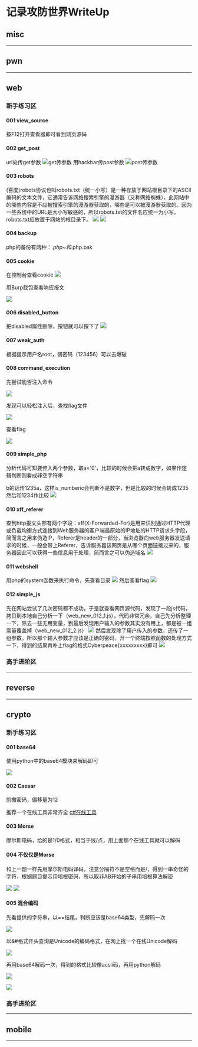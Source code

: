 # 记录攻防世界WriteUp

## misc



******

## pwn



******

## web

### 新手练习区

#### 001 view_source
按F12打开查看器即可看到网页源码

#### 002 get_post
url处传get参数
![get传参数](web_new_002_1.png)
用hackbar传post参数
![post传参数](web_new_002_2.png)

#### 003 robots
(百度)robots协议也叫robots.txt（统一小写）是一种存放于网站根目录下的ASCII编码的文本文件，它通常告诉网络搜索引擎的漫游器（又称网络蜘蛛），此网站中的哪些内容是不应被搜索引擎的漫游器获取的，哪些是可以被漫游器获取的。因为一些系统中的URL是大小写敏感的，所以robots.txt的文件名应统一为小写。robots.txt应放置于网站的根目录下。
![](web_new_003_1.png)
![](web_new_003_2.png)

#### 004 backup
php的备份有两种：*.php~和*.php.bak

#### 005 cookie
在控制台查看cookie
![](web_new_005_1.png)

用Burp截包查看响应报文

![](web_new_005_2.png)

#### 006 disabled_button
把disabled属性删除，按钮就可以按下了
![](web_new_006_1.png)

#### 007 weak_auth
根据提示用户名root，弱密码（123456）可以去爆破

#### 008 command_execution
先尝试能否注入命令

![](web_new_008_1.png)

发现可以轻松注入后，查找flag文件

![](web_new_008_2.png)

查看flag

![](web_new_008_3.png)

#### 009 simple_php
分析代码可知要传入两个参数，取a='0'，比较的时候会把a转成数字，如果作逻辑判断则看成非空字符串

b的话传1235a，这样is_numberic会判断不是数字，但是比较的时候会转成1235然后和1234作比较
![](web_new_009_1.png)

#### 010 xff_referer
查到http报文头部有两个字段：xff(X-Forwarded-For)是用来识别通过HTTP代理或负载均衡方式连接到Web服务器的客户端最原始的IP地址的HTTP请求头字段，简而言之用来伪造IP，Referer是header的一部分，当浏览器向web服务器发送请求的时候，一般会带上Referer，告诉服务器该网页是从哪个页面链接过来的，服务器因此可以获得一些信息用于处理，简而言之可以伪造域名
![](web_new_010_1.png)

#### 011 webshell
用php的system函数来执行命令，先查看目录
![](web_new_011_1.png)
然后查看flag
![](web_new_011_2.png)

#### 012 simple_js
先在网站尝试了几次密码都不成功，于是就查看网页源代码，发现了一段js代码，拷贝到本地自己分析一下（web_new_012_1.js），代码非常冗余，自己先分析整理一下，除去一些无用变量，到最后发现用户输入的参数其实没有用上，都是被一组常量覆盖掉（web_new_012_2.js）
![](web_new_012_1.png)
然后发现除了用户传入的参数，还传了一组参数，所以那个输入参数才应该是正确的密码，开一个终端按照函数的处理方式一下，得到的结果再补上flag的格式Cyberpeace{xxxxxxxxx}即可
![](web_new_012_2.png)

### 高手进阶区



******

## reverse



******

## crypto


### 新手练习区

#### 001 base64
使用python中的base64模块来解码即可

![](crypto_new_001_1.png)

#### 002 Caesar
凯撒密码，偏移量为12

推荐一个在线工具非常齐全 [ctf在线工具](http://ctf.ssleye.com/)

#### 003 Morse
摩尔斯电码，给的是1/0格式，相当于线/点，用上面那个在线工具就可以解码

#### 004 不仅仅是Morse
和上一题一样先用摩尔斯电码译码，注意分隔符不是空格而是/，得到一串奇怪的字符，根据题目提示用培根密码，所以取非AB开始的子串用培根算法解密

![](crypto_new_004_1.png)
![](crypto_new_004_2.png)

#### 005 混合编码
先看提供的字符串，以==结尾，判断应该是base64类型，先解码一次

![](crypto_new_005_1.png)

以&#格式开头查询是Unicode的编码格式，在网上找一个在线Unicode解码

![](crypto_new_005_2.png)

再用base64解码一次，得到的格式比较像acsii码，再用python解码

![](crypto_new_005_3.png)

![](crypto_new_005_4.png)

### 高手进阶区



******

## mobile



******
